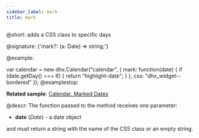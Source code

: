 ```yaml
---
sidebar_label: mark
title: mark
---          
```


@short: adds a CSS class to specific days

@signature: {'mark?: (a: Date) => string;'}

@example:
<style>
    .highlight-date {
        color: #fff;
    }
</style>

var calendar = new dhx.Calendar("calendar", {
    mark: function(date) {
        if (date.getDay() === 6) {
            return "highlight-date";
        }
    },
    css: "dhx_widget--bordered"
});
@examplestop:

**Related sample**: [Calendar. Marked Dates](https://snippet.dhtmlx.com/ic5oeiga)

@descr:
The function passed to the method receives one parameter:

- **date** (*Date*) - a date object 

and must return a string with the name of the CSS class or an empty string.

[comment]: # (@related: calendar/how_to_start.md#initialize-calendar calendar/configuring.md#highlighteddates)
